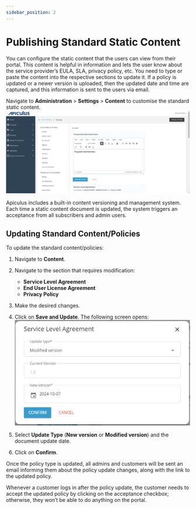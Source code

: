 ```yaml
---
sidebar_position: 2
---
```

# Publishing Standard Static Content

You can configure the static content that the users can view from their portal. This content is helpful in information and lets the user know about the service provider’s EULA, SLA, privacy policy, etc. You need to type or paste the content into the respective sections to update it. If a policy is updated or a newer version is uploaded, then the updated date and time are captured, and this information is sent to the users via email.

Navigate to **Administration** > **Settings** > **Content** to customise the standard static content.
![Publishing](img/Publishing1.png)

Apiculus includes a built-in content versioning and management system. Each time a static content document is updated, the system triggers an acceptance from all subscribers and admin users.
## Updating Standard Content/Policies

To update the standard content/policies:

1. Navigate to **Content**.
2. Navigate to the section that requires modification:
	- **Service Level Agreement** 
	- **End User License Agreement**
	- **Privacy Policy**  
1. Make the desired changes.
2. Click on **Save and Update**. The following screen opens:
   ![Publishing](img/Publishing2.png)

4. Select **Update Type** (**New version** or **Modified version**) and the document update date.
5. Click on **Confirm**. 

Once the policy type is updated, all admins and customers will be sent an email informing them about the policy update changes, along with the link to the updated policy.

Whenever a customer logs in after the policy update, the customer needs to accept the updated policy by clicking on the acceptance checkbox; otherwise, they won’t be able to do anything on the portal.